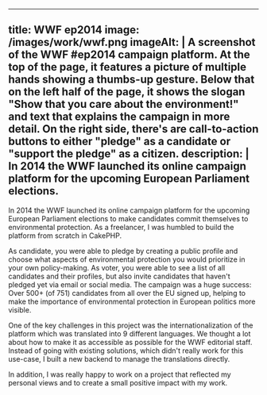 ----
title: WWF ep2014
image: /images/work/wwf.png
imageAlt: |
    A screenshot of the WWF #ep2014 campaign platform. At the top of the page, it features a picture of multiple hands showing a thumbs-up gesture. Below that on the left half of the page, it shows the slogan "Show that you care about the environment!" and text that explains the campaign in more detail. On the right side, there's are call-to-action buttons to either "pledge" as a candidate or "support the pledge" as a citizen.
description: |
    In 2014 the WWF launched its online campaign platform for the upcoming European Parliament elections.
---

In 2014 the WWF launched its online campaign platform for the upcoming European Parliament elections to make candidates commit themselves to environmental protection. As a freelancer, I was humbled to build the platform from scratch in CakePHP.

As candidate, you were able to pledge by creating a public profile and choose what aspects of environmental protection you would prioritize in your own policy-making. As voter, you were able to see a list of all candidates and their profiles, but also invite candidates that haven't pledged yet via email or social media. The campaign was a huge success: Over 500+ (of 751) candidates from all over the EU signed up, helping to make the importance of environmental protection in European politics more visible.

One of the key challenges in this project was the internationalization of the platform which was translated into 9 different languages. We thought a lot about how to make it as accessible as possible for the WWF editorial staff. Instead of going with existing solutions, which didn't really work for this use-case, I built a new backend to manage the translations directly.

In addition, I was really happy to work on a project that reflected my personal views and to create a small positive impact with my work.
